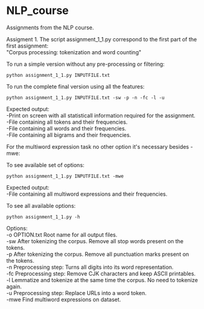 # NLP_course
Assignments from the NLP course.

Assigment 1.
The script assignment_1_1.py correspond to the first part of the first assignment:  
"Corpus processing: tokenization and word counting"  

To run a simple version without any pre-processing or filtering:  
``` shell
python assignment_1_1.py INPUTFILE.txt
```
To run the complete final version using all the features:
``` shell
python assignment_1_1.py INPUTFILE.txt -sw -p -n -fc -l -u
```

Expected output:  
  -Print on screen with all statisticall information required for the assignment.  
  -File containing all tokens and their frequencies.  
  -File containing all words and their frequencies.  
  -File containing all bigrams and their frequencies.  


For the multiword expression task no other option it's necessary besides -mwe:

To see available set of options:
``` shell
python assignment_1_1.py INPUTFILE.txt -mwe
```
Expected output:  
  -File containing all multiword expressions and their frequencies.

To see all available options:
``` shell
python assignment_1_1.py -h
```

Options:  
  -o OPTION.txt         Root name for all output files.  
  -sw                   After tokenizing the corpus. Remove all stop words present on the tokens.  
  -p                    After tokenizing the corpus. Remove all punctuation marks present on the tokens.  
  -n                    Preprocessing step: Turns all digits into its word representation.  
  -fc                   Preprocessing step: Remove CJK characters and keep ASCII printables.  
  -l                    Lemmatize and tokenize at the same time the corpus. No need to tokenize again.  
  -u                    Preprocessing step: Replace URLs into a word token.  
  -mwe                  Find multiword expressions on dataset.  

